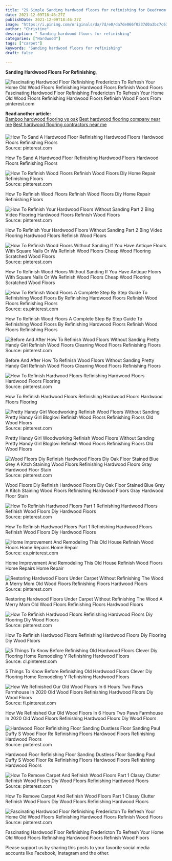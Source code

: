 ```yaml
---
title: "29 Simple Sanding hardwood floors for refinishing for Beedroom Remodeling"
date: 2021-12-09T18:46:27Z
publishDate: 2021-12-09T18:46:27Z
image: "https://i.pinimg.com/originals/da/7d/e0/da7de066f0237d0a3bc7c634a7602b33.jpg"
author: "Christine"
description: " Sanding hardwood floors for refinishing"
categories: ["Hardwood"]
tags: ["carpet"]
keywords: "Sanding hardwood floors for refinishing"
draft: false

---
```

<!-- Head tag Code -->
**Sanding Hardwood Floors For Refinishing**, 

![Fascinating Hardwood Floor Refinishing Fredericton To Refresh Your Home Old Wood Floors Refinishing Hardwood Floors Refinish Wood Floors](https://i.pinimg.com/originals/da/7d/e0/da7de066f0237d0a3bc7c634a7602b33.jpg "Fascinating Hardwood Floor Refinishing Fredericton To Refresh Your Home Old Wood Floors Refinishing Hardwood Floors Refinish Wood Floors")
Fascinating Hardwood Floor Refinishing Fredericton To Refresh Your Home Old Wood Floors Refinishing Hardwood Floors Refinish Wood Floors From pinterest.com

**Read another article:**  
[Bamboo hardwood flooring vs oak](/bamboo-hardwood-flooring-vs-oak/)
[Best hardwood flooring company near me](/best-hardwood-flooring-company-near-me/)
[Best hardwood flooring contractors near me](/best-hardwood-flooring-contractors-near-me/)




### 

 


![How To Sand A Hardwood Floor Refinishing Hardwood Floors Hardwood Floors Refinishing Floors](https://i.pinimg.com/originals/43/f6/1a/43f61aabd830c96dfd49b68d8638deeb.jpg "How To Sand A Hardwood Floor Refinishing Hardwood Floors Hardwood Floors Refinishing Floors")
Source: pinterest.com

How To Sand A Hardwood Floor Refinishing Hardwood Floors Hardwood Floors Refinishing Floors  

![How To Refinish Wood Floors Refinish Wood Floors Diy Home Repair Refinishing Floors](https://i.pinimg.com/originals/e0/ab/ef/e0abef56d882098081c59a223e156de1.jpg "How To Refinish Wood Floors Refinish Wood Floors Diy Home Repair Refinishing Floors")
Source: pinterest.com

How To Refinish Wood Floors Refinish Wood Floors Diy Home Repair Refinishing Floors  

![How To Refinish Your Hardwood Floors Without Sanding Part 2 Bing Video Flooring Hardwood Floors Refinish Wood Floors](https://i.ytimg.com/vi/0P_p8TaqKRM/maxresdefault.jpg "How To Refinish Your Hardwood Floors Without Sanding Part 2 Bing Video Flooring Hardwood Floors Refinish Wood Floors")
Source: pinterest.com

How To Refinish Your Hardwood Floors Without Sanding Part 2 Bing Video Flooring Hardwood Floors Refinish Wood Floors  

![How To Refinish Wood Floors Without Sanding If You Have Antique Floors With Square Nails Or Wa Refinish Wood Floors Cheap Wood Flooring Scratched Wood Floors](https://i.pinimg.com/736x/79/b7/db/79b7db836bdcbc47b3af8bcafef6f564.jpg "How To Refinish Wood Floors Without Sanding If You Have Antique Floors With Square Nails Or Wa Refinish Wood Floors Cheap Wood Flooring Scratched Wood Floors")
Source: pinterest.com

How To Refinish Wood Floors Without Sanding If You Have Antique Floors With Square Nails Or Wa Refinish Wood Floors Cheap Wood Flooring Scratched Wood Floors  

![How To Refinish Wood Floors A Complete Step By Step Guide To Refinishing Wood Floors By Refinishing Hardwood Floors Refinish Wood Floors Refinishing Floors](https://i.pinimg.com/originals/fa/78/59/fa785950af83b38a30a0d8a5cd6e9c3e.png "How To Refinish Wood Floors A Complete Step By Step Guide To Refinishing Wood Floors By Refinishing Hardwood Floors Refinish Wood Floors Refinishing Floors")
Source: es.pinterest.com

How To Refinish Wood Floors A Complete Step By Step Guide To Refinishing Wood Floors By Refinishing Hardwood Floors Refinish Wood Floors Refinishing Floors  

![Before And After How To Refinish Wood Floors Without Sanding Pretty Handy Girl Refinish Wood Floors Cleaning Wood Floors Refinishing Floors](https://i.pinimg.com/originals/cb/0b/0a/cb0b0a834540db5321c7e5dd5e72e871.jpg "Before And After How To Refinish Wood Floors Without Sanding Pretty Handy Girl Refinish Wood Floors Cleaning Wood Floors Refinishing Floors")
Source: pinterest.com

Before And After How To Refinish Wood Floors Without Sanding Pretty Handy Girl Refinish Wood Floors Cleaning Wood Floors Refinishing Floors  

![How To Refinish Hardwood Floors Refinishing Hardwood Floors Hardwood Floors Flooring](https://i.pinimg.com/originals/af/d1/ac/afd1ac376198ddce296d5faa1f9745d9.jpg "How To Refinish Hardwood Floors Refinishing Hardwood Floors Hardwood Floors Flooring")
Source: pinterest.com

How To Refinish Hardwood Floors Refinishing Hardwood Floors Hardwood Floors Flooring  

![Pretty Handy Girl Woodworking Refinish Wood Floors Without Sanding Pretty Handy Girl Bloglovi Refinish Wood Floors Refinishing Floors Old Wood Floors](https://i.pinimg.com/originals/96/31/10/963110bda86b371086cca098c8992a8e.jpg "Pretty Handy Girl Woodworking Refinish Wood Floors Without Sanding Pretty Handy Girl Bloglovi Refinish Wood Floors Refinishing Floors Old Wood Floors")
Source: pinterest.com

Pretty Handy Girl Woodworking Refinish Wood Floors Without Sanding Pretty Handy Girl Bloglovi Refinish Wood Floors Refinishing Floors Old Wood Floors  

![Wood Floors Diy Refinish Hardwood Floors Diy Oak Floor Stained Blue Grey A Kitch Staining Wood Floors Refinishing Hardwood Floors Gray Hardwood Floor Stain](https://i.pinimg.com/736x/96/3a/7d/963a7dd80dee0444566fb3eb7955898d.jpg "Wood Floors Diy Refinish Hardwood Floors Diy Oak Floor Stained Blue Grey A Kitch Staining Wood Floors Refinishing Hardwood Floors Gray Hardwood Floor Stain")
Source: pinterest.com

Wood Floors Diy Refinish Hardwood Floors Diy Oak Floor Stained Blue Grey A Kitch Staining Wood Floors Refinishing Hardwood Floors Gray Hardwood Floor Stain  

![How To Refinish Hardwood Floors Part 1 Refinishing Hardwood Floors Refinish Wood Floors Diy Hardwood Floors](https://i.pinimg.com/736x/c5/76/76/c57676a0ccc55de83e4e2bd2602538f6.jpg "How To Refinish Hardwood Floors Part 1 Refinishing Hardwood Floors Refinish Wood Floors Diy Hardwood Floors")
Source: pinterest.com

How To Refinish Hardwood Floors Part 1 Refinishing Hardwood Floors Refinish Wood Floors Diy Hardwood Floors  

![Home Improvement And Remodeling This Old House Refinish Wood Floors Home Repairs Home Repair](https://i.pinimg.com/originals/95/10/43/951043ec2a9c23a5f0ec74f323801584.jpg "Home Improvement And Remodeling This Old House Refinish Wood Floors Home Repairs Home Repair")
Source: es.pinterest.com

Home Improvement And Remodeling This Old House Refinish Wood Floors Home Repairs Home Repair  

![Restoring Hardwood Floors Under Carpet Without Refinishing The Wood A Merry Mom Old Wood Floors Refinishing Floors Hardwood Floors](https://i.pinimg.com/736x/3d/d4/98/3dd49891a876472fb590c5825905c120--no-sanding-s-house.jpg "Restoring Hardwood Floors Under Carpet Without Refinishing The Wood A Merry Mom Old Wood Floors Refinishing Floors Hardwood Floors")
Source: pinterest.com

Restoring Hardwood Floors Under Carpet Without Refinishing The Wood A Merry Mom Old Wood Floors Refinishing Floors Hardwood Floors  

![How To Refinish Hardwood Floors Refinishing Hardwood Floors Diy Flooring Diy Wood Floors](https://i.pinimg.com/originals/90/81/62/908162477454d1478126bb91f1c64e98.jpg "How To Refinish Hardwood Floors Refinishing Hardwood Floors Diy Flooring Diy Wood Floors")
Source: pinterest.com

How To Refinish Hardwood Floors Refinishing Hardwood Floors Diy Flooring Diy Wood Floors  

![5 Things To Know Before Refinishing Old Hardwood Floors Clever Diy Flooring Home Remodeling Y Refinishing Hardwood Floors](https://i.pinimg.com/originals/0c/0f/a7/0c0fa7c4ea801de858679d67232b5758.jpg "5 Things To Know Before Refinishing Old Hardwood Floors Clever Diy Flooring Home Remodeling Y Refinishing Hardwood Floors")
Source: cl.pinterest.com

5 Things To Know Before Refinishing Old Hardwood Floors Clever Diy Flooring Home Remodeling Y Refinishing Hardwood Floors  

![How We Refinished Our Old Wood Floors In 6 Hours Two Paws Farmhouse In 2020 Old Wood Floors Refinishing Hardwood Floors Diy Wood Floors](https://i.pinimg.com/originals/f9/0b/b3/f90bb33dd8c6980f5e7467ffac097185.jpg "How We Refinished Our Old Wood Floors In 6 Hours Two Paws Farmhouse In 2020 Old Wood Floors Refinishing Hardwood Floors Diy Wood Floors")
Source: fi.pinterest.com

How We Refinished Our Old Wood Floors In 6 Hours Two Paws Farmhouse In 2020 Old Wood Floors Refinishing Hardwood Floors Diy Wood Floors  

![Hardwood Floor Refinishing Floor Sanding Dustless Floor Sanding Paul Duffy S Wood Floor Re Refinishing Floors Hardwood Floors Refinishing Hardwood Floors](https://i.pinimg.com/originals/ab/86/8a/ab868ae010e2db948352d2a350671f2a.jpg "Hardwood Floor Refinishing Floor Sanding Dustless Floor Sanding Paul Duffy S Wood Floor Re Refinishing Floors Hardwood Floors Refinishing Hardwood Floors")
Source: pinterest.com

Hardwood Floor Refinishing Floor Sanding Dustless Floor Sanding Paul Duffy S Wood Floor Re Refinishing Floors Hardwood Floors Refinishing Hardwood Floors  

![How To Remove Carpet And Refinish Wood Floors Part 1 Classy Clutter Refinish Wood Floors Diy Wood Floors Refinishing Hardwood Floors](https://i.pinimg.com/originals/32/41/d4/3241d4e087a26123044963f9c244b7a9.jpg "How To Remove Carpet And Refinish Wood Floors Part 1 Classy Clutter Refinish Wood Floors Diy Wood Floors Refinishing Hardwood Floors")
Source: pinterest.com

How To Remove Carpet And Refinish Wood Floors Part 1 Classy Clutter Refinish Wood Floors Diy Wood Floors Refinishing Hardwood Floors  

![Fascinating Hardwood Floor Refinishing Fredericton To Refresh Your Home Old Wood Floors Refinishing Hardwood Floors Refinish Wood Floors](https://i.pinimg.com/originals/da/7d/e0/da7de066f0237d0a3bc7c634a7602b33.jpg "Fascinating Hardwood Floor Refinishing Fredericton To Refresh Your Home Old Wood Floors Refinishing Hardwood Floors Refinish Wood Floors")
Source: pinterest.com

Fascinating Hardwood Floor Refinishing Fredericton To Refresh Your Home Old Wood Floors Refinishing Hardwood Floors Refinish Wood Floors  

Please support us by sharing this posts to your favorite social media accounts like Facebook, Instagram and the other.

